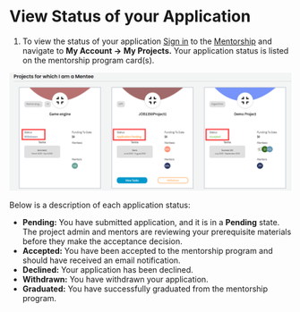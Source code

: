 # View Status of your Application

1. To view the status of your application [Sign in](../../sso/sign-in/) to the [Mentorship](https://people.dev.platform.linuxfoundation.org/) and navigate to **My Account -&gt;** **My Projects.** Your application status is listed on the mentorship program card\(s\). 

![application status for mentee](../../.gitbook/assets/application-status.png)

Below is a description of each application status:

* **Pending:** You have submitted application, and it is in a **Pending** state. The project admin and mentors are reviewing your prerequisite materials before they make the acceptance decision. 
* **Accepted:** You have been accepted to the mentorship program and should have received an email notification.
* **Declined:** Your application has been declined.
* **Withdrawn:** You have withdrawn your application.
* **Graduated:** You have successfully graduated from the mentorship program.

